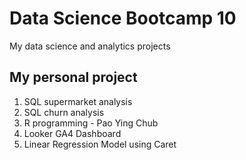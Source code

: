 # Data Science Bootcamp 10
My data science and analytics projects

## My personal project

1. SQL supermarket analysis
2. SQL churn analysis
3. R programming - Pao Ying Chub
4. Looker GA4 Dashboard
5. Linear Regression Model using Caret
